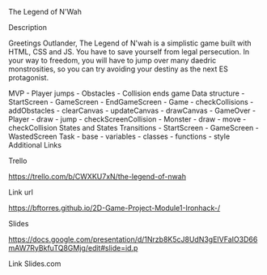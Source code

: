 The Legend of N'Wah

Description

Greetings Outlander, The Legend of N'wah is a simplistic game built with HTML, CSS and JS.
You have to save yourself from legal persecution. In your way to freedom, you will have to jump over many daedric monstrosities, so you can try avoiding your destiny as the next ES protagonist.

MVP
    - Player jumps
    - Obstacles
    - Collision ends game
Data structure
    - StartScreen
    - GameScreen
    - EndGameScreen
    - Game
    - checkCollisions
    - addObstacles
    - clearCanvas
    - updateCanvas
    - drawCanvas
    - GameOver
    - Player
    - draw
    - jump
    - checkScreenCollision
    - Monster
    - draw
    - move
    - checkCollision
States and States Transitions
    - StartScreen
    - GameScreen
    - WastedScreen 
Task
	- base
	- variables
	- classes
	- functions
	- style
Additional Links

Trello

https://trello.com/b/CWXKU7xN/the-legend-of-nwah

Link url

https://bftorres.github.io/2D-Game-Project-Module1-Ironhack-/

Slides

https://docs.google.com/presentation/d/1Nrzb8K5cJ8UdN3gEIVFaIO3D66mAW7RyBkfuTQ8GMjg/edit#slide=id.p

Link Slides.com
